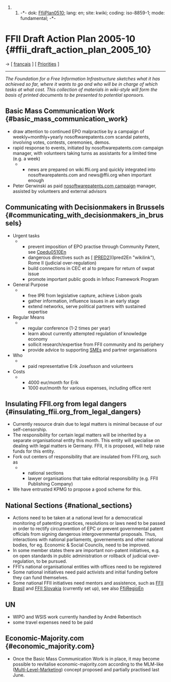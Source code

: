 1.  1.  -\*- dok: [FfiiPlan0510](FfiiPlan0510 "wikilink"); lang: en;
        site: kwiki; coding: iso-8859-1; mode: fundamental; -\*-

# FFII Draft Action Plan 2005-10 {#ffii_draft_action_plan_2005_10}

-\> \[ [ français](FfiiPlan0510Fr "wikilink") \] \[ [
Priorities](FfiiprojPriorEn "wikilink") \]

------------------------------------------------------------------------

*The Foundation for a Free Information Infrastructure sketches what it
has achieved so far, where it wants to go and who will be in charge of
which tasks at what cost. This collection of materials in wiki-style
will form the basis of printed documents to be presented to potential
sponsors.*

## Basic Mass Communication Work {#basic_mass_communication_work}

-   draw attention to continued EPO malpractise by a campaign of
    weekly+monthly+yearly nosoftwarepatents.com scandal patents,
    involving votes, contests, ceremonies, demos.
-   rapid response to events, initiated by nosoftwarepatents.com
    campaign manager, with volunteers taking turns as assistants for a
    limited time (e.g. a week)
    -   -   news are prepared on wiki.ffii.org and quickly integrated
            into nosoftwarepatents.com and news\@ffii.org when important
            enough
-   Peter Gerwinski as paid [ nosoftwarepatents.com
    campaign](Nsp0511En "wikilink") manager, assisted by volunteers and
    external advisors

## Communicating with Decisionmakers in Brussels {#communicating_with_decisionmakers_in_brussels}

-   Urgent tasks
    -   -   prevent imposition of EPO practise through Community Patent,
            see [Cpedu0510En](Cpedu0510En "wikilink")
        -   dangerous directives such as [
            [IPRED2](IPRED2 "wikilink")](Ipred2En "wikilink"), Rome II
            (judicial over-regulation)
        -   build connections in CEC et al to prepare for return of
            swpat issue
        -   promote important public goods in Infsoc Framework Program
-   General Purpose
    -   -   free IPR from legislative capture, achieve Lisbon goals
        -   gather information, influence issues in an early stage
        -   extend networks, serve political partners with sustained
            expertise
-   Regular Means
    -   -   regular conference (1-2 times per year)
        -   learn about currently attempted regulation of knowledge
            economy
        -   sollicit research/expertise from FFII community and its
            periphery
        -   provide advice to supporting [SMEs](SMEs "wikilink") and
            partner organisations
-   Who
    -   -   paid representative Erik Josefsson and volunteers
-   Costs
    -   -   4000 eur/month for Erik
        -   1000 eur/month for various expenses, including office rent

## Insulating FFII.org from legal dangers {#insulating_ffii.org_from_legal_dangers}

-   Currently resource drain due to legal matters is minimal because of
    our self-censorship.
-   The responsibility for certain legal matters will be inherited by a
    separate organisational entity this month. This entity will
    specialise on dealing with legal matters ie Germany. FFII, it is
    proposed, will help raise funds for this entity.
-   Fork out centers of responsibility that are insulated from FFII.org,
    such as
    -   -   national sections
        -   lawyer organisations that take editorial responsibility
            (e.g. FFII Publishing Company)
-   We have entrusted KPMG to propose a good scheme for this.

## National Sections {#national_sections}

-   Actions need to be taken at a national level for a democratical
    monitoring of patenting practices, resolutions or laws need to be
    passed in order to rectify circumvention of EPC or prevent
    governmental patent officials from signing dangerous
    intergovernmental proposals. Thus, interactions with national
    parliaments, governements and other national bodies, for eg.
    Economic & Social Councils, need to be improved.
-   In some member states there are important non-patent initiatives,
    e.g. on open standards in public administration or rollback of
    judicial over-regulation, to be pursued.
-   FFII\'s national organisational entities with offices need to be
    registered
-   Some national initiatives need paid activists and initial funding
    before they can fund themselves.
-   Some national FFII initiatives need mentors and assistence, such as
    [ FFII Brasil](FfiiBrEn "wikilink") and [FFII
    Slovakia](http://ffii.skosi.org/ "wikilink") (currently set up), see
    also [FfiiRegioEn](FfiiRegioEn "wikilink")

## UN

-   WIPO and WSIS work currently handled by André Rebentisch
-   some travel expenses need to be paid

## Economic-Majority.com {#economic_majority.com}

-   Once the Basic Mass Communication Work is in place, it may become
    possible to revitalise economic-majority.com according to the
    MLM-like
    ([Multi-Level-Marketing](http://en.wikipedia.org/wiki/Multi-level_marketing "wikilink"))
    concept proposed and partially practised last June.
